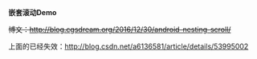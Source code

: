 
**嵌套滚动Demo**

~~博文：http://blog.cgsdream.org/2016/12/30/android-nesting-scroll/~~

上面的已经失效：http://blog.csdn.net/a6136581/article/details/53995002
